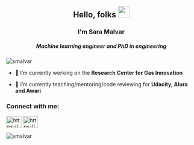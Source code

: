 <h2 align="center">Hello, folks <img src="https://raw.githubusercontent.com/MartinHeinz/MartinHeinz/master/wave.gif" width="30px">
</h2>
<h3 align="center">I'm Sara Malvar</h2>
<h5 align="center">Machine learning engineer and PhD in engineering</h5>
<p align="left"> <img src="https://komarev.com/ghpvc/?username=smalvar&label=Profile%20views&color=0e75b6&style=flat" alt="smalvar" /> </p>



- 🔭 I’m currently working on the **Research Center for Gas Innovation**

- 🌱 I’m currently teaching/mentoring/code reviewing for **Udacity, Alura and Awari**


<h3 align="left">Connect with me:</h3>
<p align="left">
<a href="https://linkedin.com/in/https://www.linkedin.com/in/saramalvar/" target="blank"><img align="center" src="https://cdn.jsdelivr.net/npm/simple-icons@3.0.1/icons/linkedin.svg" alt="https://www.linkedin.com/in/saramalvar/" height="30" width="40" /></a>
  <a href="https://github.com/smalvar" target="blank"><img align="center" src="https://www.flaticon.com/svg/static/icons/svg/25/25231.svg" alt="https://github.com/smalvar" height="30" width="40" /></a>
</p>

<p><img align="center" src="https://github-readme-stats.vercel.app/api/top-langs?username=smalvar&show_icons=true&locale=en&layout=compact" alt="smalvar" /></p>


